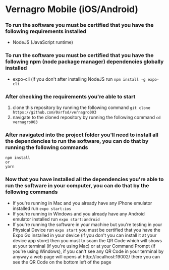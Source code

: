 # Vernagro Mobile (iOS/Android)

### To run the software you must be certified that you have the following requirements installed
- NodeJS (JavaScript runtime)

### To run the software you must be certified that you have the following npm (node package manager) dependencies globally installed
- expo-cli (if you don't after installing NodeJS run ```npm install -g expo-cli```

### After checking the requirements you're able to start
1. clone this repository by running the following command ```git clone https://github.com/0xrfsd/vernagro003```
2. navigate to the cloned repository by running the following command ```cd vernagro003```

### After navigated into the project folder you'll need to install all the dependencies to run the software, you can do that by running the following commands
``` 
npm install
or
yarn
```

### Now that you have installed all the dependencies you're able to run the software in your computer, you can do that by the following commands
- If you're running in Mac and you already have any iPhone emulator installed run ```expo start:ios```
- If you're running in Windows and you already have any Android emulator installed run ```expo start:android```
- If you're running the software in your machine but you're testing in your Physical Device run ```expo start``` you must be certified that you have the Expo Go installed in your device (if you don't you can install it at your device app store) then you must to scam the QR Code which will shows at your terminal (if you're using Mac) or at your Command Prompt (if you're using Windows), if you can't see any QR Code in your terminal by anyway a web page will opens at http://localhost:19002/ there you can see the QR Code on the bottom left of the page
